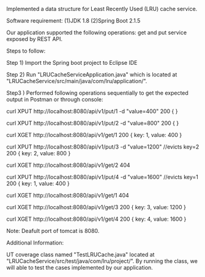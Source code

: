 Implemented a data structure for Least Recently Used (LRU) cache service. 

Software requirement:
(1)JDK 1.8
(2)Spring Boot 2.1.5

Our application supported the following operations: get and put service exposed by REST API.

Steps to follow:

Step 1) Import the Spring boot project to Eclipse IDE

Step 2) Run "LRUCacheServiceApplication.java" which is located at "LRUCacheService/src/main/java/com/lru/application/".

Step3 ) Performed following operations sequentially to get the expected output in Postman or through console:

curl XPUT http://localhost:8080/api/v1/put/1 -d "value=400"
200
{
}

curl XPUT http://localhost:8080/api/v1/put/2 -d "value=800"
200
{
}

curl XGET http://localhost:8080/api/v1/get/1
200
{
  key: 1,
  value: 400
}

curl XPUT http://localhost:8080/api/v1/put/3 -d "value=1200"  //evicts key=2
200
{
  key: 2,
  value: 800
}

curl XGET http://localhost:8080/api/v1/get/2
404

curl XPUT http://localhost:8080/api/v1/put/4 -d "value=1600"  //evicts key=1
200
{
  key: 1,
  value: 400
}

curl XGET http://localhost:8080/api/v1/get/1
404

curl XGET http://localhost:8080/api/v1/get/3
200
{
  key: 3,
  value: 1200
}

curl XGET http://localhost:8080/api/v1/get/4
200
{
  key: 4,
  value: 1600
}

Note: Deafult port of tomcat is 8080.

Additional Information:

UT coverage class named "TestLRUCache.java" located at "LRUCacheService/src/test/java/com/lru/project/". By running the class, we will able to test the cases implemented by our application.
